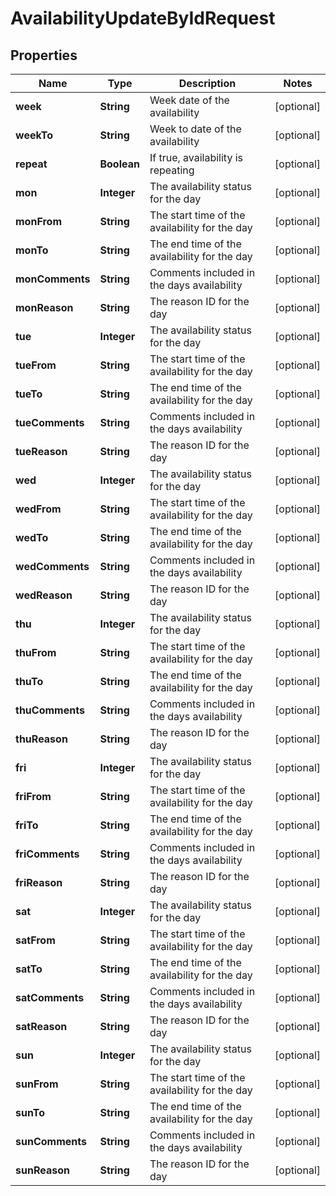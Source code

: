 

# AvailabilityUpdateByIdRequest


## Properties

| Name | Type | Description | Notes |
|------------ | ------------- | ------------- | -------------|
|**week** | **String** | Week date of the availability |  [optional] |
|**weekTo** | **String** | Week to date of the availability |  [optional] |
|**repeat** | **Boolean** | If true, availability is repeating |  [optional] |
|**mon** | **Integer** | The availability status for the day |  [optional] |
|**monFrom** | **String** | The start time of the availability for the day |  [optional] |
|**monTo** | **String** | The end time of the availability for the day |  [optional] |
|**monComments** | **String** | Comments included in the days availability |  [optional] |
|**monReason** | **String** | The reason ID for the day |  [optional] |
|**tue** | **Integer** | The availability status for the day |  [optional] |
|**tueFrom** | **String** | The start time of the availability for the day |  [optional] |
|**tueTo** | **String** | The end time of the availability for the day |  [optional] |
|**tueComments** | **String** | Comments included in the days availability |  [optional] |
|**tueReason** | **String** | The reason ID for the day |  [optional] |
|**wed** | **Integer** | The availability status for the day |  [optional] |
|**wedFrom** | **String** | The start time of the availability for the day |  [optional] |
|**wedTo** | **String** | The end time of the availability for the day |  [optional] |
|**wedComments** | **String** | Comments included in the days availability |  [optional] |
|**wedReason** | **String** | The reason ID for the day |  [optional] |
|**thu** | **Integer** | The availability status for the day |  [optional] |
|**thuFrom** | **String** | The start time of the availability for the day |  [optional] |
|**thuTo** | **String** | The end time of the availability for the day |  [optional] |
|**thuComments** | **String** | Comments included in the days availability |  [optional] |
|**thuReason** | **String** | The reason ID for the day |  [optional] |
|**fri** | **Integer** | The availability status for the day |  [optional] |
|**friFrom** | **String** | The start time of the availability for the day |  [optional] |
|**friTo** | **String** | The end time of the availability for the day |  [optional] |
|**friComments** | **String** | Comments included in the days availability |  [optional] |
|**friReason** | **String** | The reason ID for the day |  [optional] |
|**sat** | **Integer** | The availability status for the day |  [optional] |
|**satFrom** | **String** | The start time of the availability for the day |  [optional] |
|**satTo** | **String** | The end time of the availability for the day |  [optional] |
|**satComments** | **String** | Comments included in the days availability |  [optional] |
|**satReason** | **String** | The reason ID for the day |  [optional] |
|**sun** | **Integer** | The availability status for the day |  [optional] |
|**sunFrom** | **String** | The start time of the availability for the day |  [optional] |
|**sunTo** | **String** | The end time of the availability for the day |  [optional] |
|**sunComments** | **String** | Comments included in the days availability |  [optional] |
|**sunReason** | **String** | The reason ID for the day |  [optional] |



